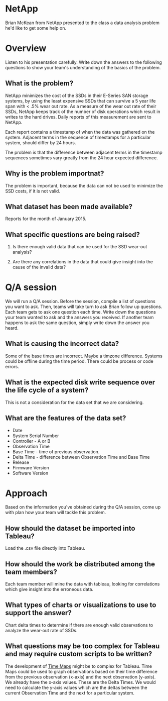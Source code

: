 # NetApp

Brian McKean from NetApp presented to the class a data analysis problem he'd
like to get some help on.

# Overview

Listen to his presentation carefully. Write down the answers to the following
questions to show your team's understanding of the basics of the problem.

## What is the problem?
NetApp minimizes the cost of the SSDs in their E-Series SAN storage systems, by using the least expensive SSDs that can survive a 5 year life span with < .5% wear out rate. As a measure of the wear out rate of their SSDs, NetApp keeps track of the number of disk operations which result in writes to the hard drives.  Daily reports of this measurement are sent to NetApp.

Each report contains a timestamp of when the data was gathered on the system. 
Adjacent terms in the sequence of timestamps for a particular system, should differ by 24 hours.

The problem is that the difference between adjacent terms in the timestamp sequences sometimes vary greatly from the 24 hour expected difference.



## Why is the problem importnat?
The problem is important, because the data can not be used to minimize the SSD costs, if it is not valid.


## What dataset has been made available?
Reports for the month of January 2015.


## What specific questions are being raised?
1. Is there enough valid data that can be used for the SSD wear-out analysis?

2. Are there any correlations in the data that could give insight into the cause of the invalid data?


# Q/A session

We will run a Q/A session. Before the session, compile a list of questions you
want to ask. Then, teams will take turn to ask Brian follow up questions.
Each team gets to ask one question each time. Write down the questions your team
wanted to ask and the answers you received. If another team happens to ask the
same question, simply write down the answer you heard.

## What is causing the incorrect data?

Some of the base times are incorrect.  Maybe a timzone difference.  Systems could be offline during the time period.  There could be process or code errors.

## What is the expected disk write sequence over the life cycle of a system?

This is not a consideration for the data set that we are considering.

## What are the features of the data set?

* Date
* System Serial Number
* Controller - A or B
* Observation Time
* Base Time - time of previous observation.
* Delta Time - difference between Observation Time and Base Time
* Release
* Firmware Version
* Software Version


# Approach

Based on the information you've obtained during the Q/A session, come up with
plan how your team will tackle this problem.

## How should the dataset be imported into Tableau?
Load the .csv file directly into Tableau.


## How should the work be distributed among the team members?
Each team member will mine the data with tableau, looking for correlations which give insight into the erroneous data.


## What types of charts or visualizations to use to support the answer?
Chart delta times to determine if there are enough valid observations to analyze the wear-out rate of SSDs.


## What questions may be too complex for Tableau and may require custom scripts to be written?
The development of [Time Maps](https://districtdatalabs.silvrback.com/time-maps-visualizing-discrete-events-across-many-timescales) might be to complex for Tableau.  Time Maps could be used to graph observations based on their time difference from the previous observation (x-axis) and the next observation (y-axis).  We already have the x-axis values.  These are the Delta Times.  We would need to calculate the y-axis values which are the deltas between the current Observation Time and the next for a particular system.